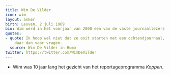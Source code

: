 ```yaml
---
title: Wim De Vilder
icon: wim
layout: anker
birth: Leuven, 2 juli 1969
bio: Wim werd in het voorjaar van 2000 een van de vaste journaallezers.
quotes:
- quote: Ik hoop wel niet dat ze ooit starten met een ochtendjournaal, en dat ze mij
    daar dan voor vragen.
  source: Wim De Vilder in Humo
twitter: https://twitter.com/WimDeVilder
---
```


* Wim was 10 jaar lang het gezicht van het reportageprogramma <cite>Koppen</cite>.
